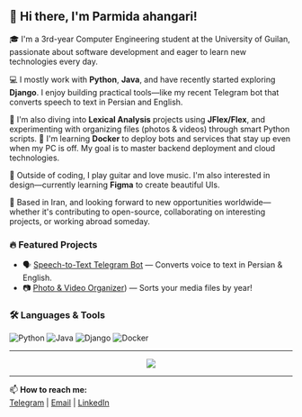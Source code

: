## 👋 Hi there, I'm Parmida ahangari!

🎓 I'm a 3rd-year Computer Engineering student at the University of Guilan, passionate about software development and eager to learn new technologies every day.

💻 I mostly work with **Python**, **Java**, and have recently started exploring **Django**. I enjoy building practical tools—like my recent Telegram bot that converts speech to text in Persian and English.

🧠 I'm also diving into **Lexical Analysis** projects using **JFlex/Flex**, and experimenting with organizing files (photos & videos) through smart Python scripts.
🐳 I'm learning **Docker** to deploy bots and services that stay up even when my PC is off. My goal is to master backend deployment and cloud technologies.

🎸 Outside of coding, I play guitar and love music. I'm also interested in design—currently learning **Figma** to create beautiful UIs.

📌 Based in Iran, and looking forward to new opportunities worldwide—whether it's contributing to open-source, collaborating on interesting projects, or working abroad someday.

### 🔥 Featured Projects
- 🗣️ [Speech-to-Text Telegram Bot](https://github.com/parmidaahangari/Speech-to-text) — Converts voice to text in Persian & English.
- 📷 [Photo & Video Organizer](https://github.com/parmidaahangari/File-orgnizer)) — Sorts your media files by year!

### 🛠️ Languages & Tools
![Python](https://img.shields.io/badge/Python-3776AB?style=flat&logo=python&logoColor=white)
![Java](https://img.shields.io/badge/Java-007396?style=flat&logo=java&logoColor=white)
![Django](https://img.shields.io/badge/Django-092E20?style=flat&logo=django&logoColor=white)
![Docker](https://img.shields.io/badge/Docker-2496ED?style=flat&logo=docker&logoColor=white)

---
<p align="center">
  <img src="https://github-readme-stats.vercel.app/api?username=ParmidaAhangari&show_icons=true&theme=tokyonight" />
</p>

---

📫 **How to reach me:**  
[Telegram](https://t.me/pishimida) | [Email](mailto:parmida.ahangari@gmail.com) | [LinkedIn](https://linkedin.com/parmida-ahangari)  
